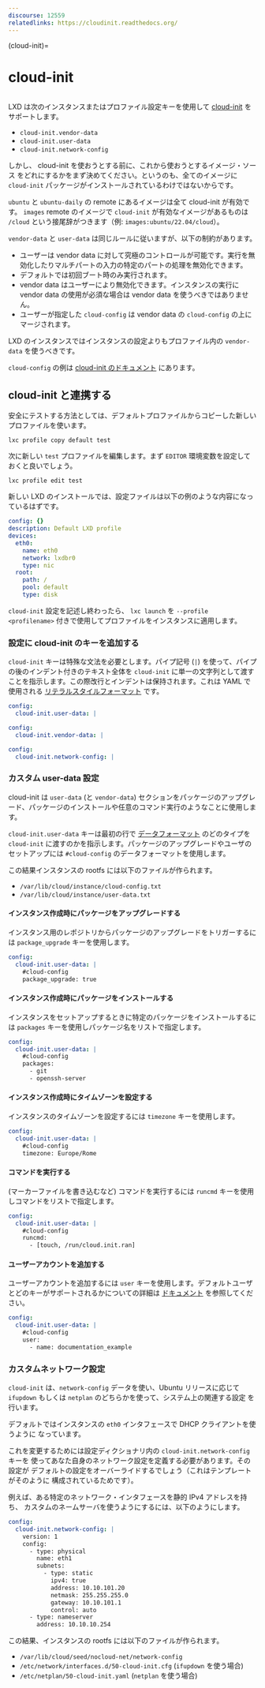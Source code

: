 ```yaml
---
discourse: 12559
relatedlinks: https://cloudinit.readthedocs.org/
---
```


(cloud-init)=
# cloud-init

```{youtube} https://www.youtube.com/watch?v=8OCG15TAldI
```

LXD は次のインスタンスまたはプロファイル設定キーを使用して [cloud-init](https://launchpad.net/cloud-init) をサポートします。

* `cloud-init.vendor-data`
* `cloud-init.user-data`
* `cloud-init.network-config`

しかし、 cloud-init を使おうとする前に、これから使おうとするイメージ・ソース
をどれにするかをまず決めてください。というのも、全てのイメージに
`cloud-init` パッケージがインストールされているわけではないからです。

`ubuntu` と `ubuntu-daily` の remote にあるイメージは全て cloud-init が有効です。
`images` remote のイメージで `cloud-init` が有効なイメージがあるものは `/cloud` という接尾辞がつきます（例: `images:ubuntu/22.04/cloud`）。

`vendor-data` と `user-data` は同じルールに従いますが、以下の制約があります。

* ユーザーは vendor data に対して究極のコントロールが可能です。実行を無効化したりマルチパートの入力の特定のパートの処理を無効化できます。
* デフォルトでは初回ブート時のみ実行されます。
* vendor data はユーザーにより無効化できます。インスタンスの実行に vendor data の使用が必須な場合は vendor data を使うべきではありません。
* ユーザーが指定した `cloud-config` は vendor data の `cloud-config` の上にマージされます。

LXD のインスタンスではインスタンスの設定よりもプロファイル内の `vendor-data` を使うべきです。

`cloud-config` の例は [cloud-init のドキュメント](https://cloudinit.readthedocs.io/en/latest/topics/examples.html) にあります。

## cloud-init と連携する

安全にテストする方法としては、デフォルトプロファイルからコピーした新しいプロファイルを使います。

    lxc profile copy default test

次に新しい `test` プロファイルを編集します。まず `EDITOR` 環境変数を設定しておくと良いでしょう。

    lxc profile edit test

新しい LXD のインストールでは、設定ファイルは以下の例のような内容になっているはずです。

```yaml
config: {}
description: Default LXD profile
devices:
  eth0:
    name: eth0
    network: lxdbr0
    type: nic
  root:
    path: /
    pool: default
    type: disk
```

`cloud-init` 設定を記述し終わったら、 `lxc launch` を `--profile <profilename>` 付きで使用してプロファイルをインスタンスに適用します。

### 設定に cloud-init のキーを追加する

`cloud-init` キーは特殊な文法を必要とします。パイプ記号 (`|`) を使って、パイプの後のインデント付きのテキスト全体を `cloud-init` に単一の文字列として渡すことを指示します。この際改行とインデントは保持されます。これは YAML で使用される [リテラルスタイルフォーマット](https://yaml.org/spec/1.2.2/#812-literal-style) です。

```yaml
config:
  cloud-init.user-data: |
```

```yaml
config:
  cloud-init.vendor-data: |
```

```yaml
config:
  cloud-init.network-config: |
```

### カスタム user-data 設定

cloud-init は `user-data` (と `vendor-data`) セクションをパッケージのアップグレード、パッケージのインストールや任意のコマンド実行のようなことに使用します。

`cloud-init.user-data` キーは最初の行で [データフォーマット](https://cloudinit.readthedocs.io/en/latest/topics/format.html) のどのタイプを `cloud-init` に渡すのかを指示します。パッケージのアップグレードやユーザのセットアップには `#cloud-config` のデータフォーマットを使用します。

この結果インスタンスの rootfs には以下のファイルが作られます。

* `/var/lib/cloud/instance/cloud-config.txt`
* `/var/lib/cloud/instance/user-data.txt`

#### インスタンス作成時にパッケージをアップグレードする

インスタンス用のレポジトリからパッケージのアップグレードをトリガーするには `package_upgrade` キーを使用します。

```yaml
config:
  cloud-init.user-data: |
    #cloud-config
    package_upgrade: true
```

#### インスタンス作成時にパッケージをインストールする

インスタンスをセットアップするときに特定のパッケージをインストールするには `packages` キーを使用しパッケージ名をリストで指定します。

```yaml
config:
  cloud-init.user-data: |
    #cloud-config
    packages:
      - git
      - openssh-server
```

#### インスタンス作成時にタイムゾーンを設定する

インスタンスのタイムゾーンを設定するには `timezone` キーを使用します。

```yaml
config:
  cloud-init.user-data: |
    #cloud-config
    timezone: Europe/Rome
```

#### コマンドを実行する

(マーカーファイルを書き込むなど) コマンドを実行するには `runcmd` キーを使用しコマンドをリストで指定します。

```yaml
config:
  cloud-init.user-data: |
    #cloud-config
    runcmd:
      - [touch, /run/cloud.init.ran]
```

#### ユーザーアカウントを追加する

ユーザーアカウントを追加するには `user` キーを使用します。デフォルトユーザとどのキーがサポートされるかについての詳細は [ドキュメント](https://cloudinit.readthedocs.io/en/latest/topics/examples.html#including-users-and-groups) を参照してください。

```yaml
config:
  cloud-init.user-data: |
    #cloud-config
    user:
      - name: documentation_example
```

### カスタムネットワーク設定

`cloud-init` は、`network-config` データを使い、Ubuntu リリースに応じて
`ifupdown` もしくは `netplan` のどちらかを使って、システム上の関連する設定
を行います。

デフォルトではインスタンスの `eth0` インタフェースで DHCP クライアントを使うように
なっています。

これを変更するためには設定ディクショナリ内の `cloud-init.network-config` キーを
使ってあなた自身のネットワーク設定を定義する必要があります。その設定が
デフォルトの設定をオーバーライドするでしょう（これはテンプレートがそのように
構成されているためです）。

例えば、ある特定のネットワーク・インタフェースを静的 IPv4 アドレスを持ち、
カスタムのネームサーバを使うようにするには、以下のようにします。

```yaml
config:
  cloud-init.network-config: |
    version: 1
    config:
      - type: physical
        name: eth1
        subnets:
          - type: static
            ipv4: true
            address: 10.10.101.20
            netmask: 255.255.255.0
            gateway: 10.10.101.1
            control: auto
      - type: nameserver
        address: 10.10.10.254
```

この結果、インスタンスの rootfs には以下のファイルが作られます。

 * `/var/lib/cloud/seed/nocloud-net/network-config`
 * `/etc/network/interfaces.d/50-cloud-init.cfg` (`ifupdown` を使う場合)
 * `/etc/netplan/50-cloud-init.yaml` (`netplan` を使う場合)
